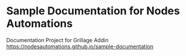 # Sample Documentation for Nodes Automations
Documentation Project for Grillage Addin
https://nodesautomations.github.io/sample-documentation

